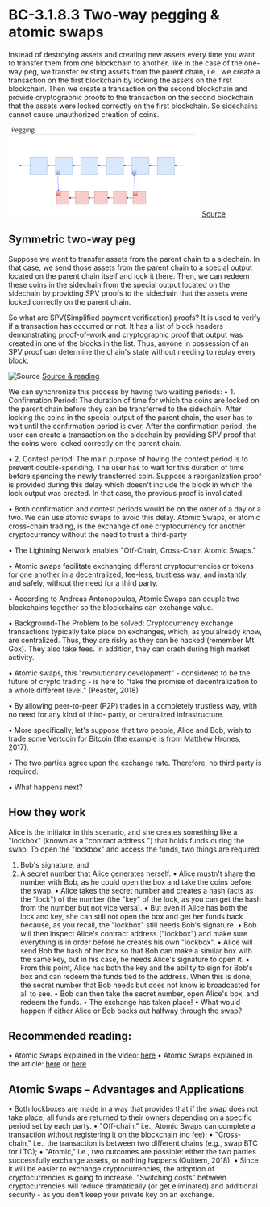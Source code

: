 # BC-3.1.8.3 Two-way pegging & atomic swaps

Instead of destroying assets and creating new assets every time you want to transfer them from one blockchain to another, like in the case of the one-way peg, we transfer existing assets from the parent chain, i.e., we create a transaction on the first blockchain by locking the assets on the first blockchain. Then we create a transaction on the second blockchain and provide cryptographic proofs to the transaction on the second blockchain that the assets were locked correctly on the first blockchain. So sidechains cannot cause unauthorized creation of coins. 

![source]( https://raw.githubusercontent.com/koiosonline/literature-images/main/blockchain-level3/bc-3-1-8-3-two-way-pegging-and-atomic-swaps-image1.png)
[Source]( https://raw.githubusercontent.com/koiosonline/literature-images/main/blockchain-level3/bc-3-1-8-3-two-way-pegging-and-atomic-swaps-image1.png)


## Symmetric two-way peg

Suppose we want to transfer assets from the parent chain to a sidechain. In that case, we send those assets from the parent chain to a special output located on the parent chain itself and lock it there. Then, we can redeem these coins in the sidechain from the special output located on the sidechain by providing SPV proofs to the sidechain that the assets were locked correctly on the parent chain.

So what are SPV(Simplified payment verification) proofs?
It is used to verify if a transaction has occurred or not. It has a list of block headers demonstrating proof-of-work and cryptographic proof that output was created in one of the blocks in the list. Thus, anyone in possession of an SPV proof can determine the chain's state without needing to replay every block.

![Source]( https://miro.medium.com/max/276/1*kKv59wZBnxFt9F731OEB4Q.png)
[Source & reading]( https://medium.com/blockchain-musings/pegged-sidechains-cafe1d8c7023)

We can synchronize this process by having two waiting periods:
•	1. Confirmation Period: The duration of time for which the coins are locked on the parent chain before they can be transferred to the sidechain. After locking the coins in the special output of the parent chain, the user has to wait until the confirmation period is over. After the confirmation period, the user can create a transaction on the sidechain by providing SPV proof that the coins were locked correctly on the parent chain.

•	2. Contest period: The main purpose of having the contest period is to prevent double-spending. The user has to wait for this duration of time before spending the newly transferred coin. Suppose a reorganization proof is provided during this delay which doesn't include the block in which the lock output was created. In that case, the previous proof is invalidated.


•	Both confirmation and contest periods would be on the order of a day or a two. We can use atomic swaps to avoid this delay. Atomic Swaps, or atomic cross-chain trading, is the exchange of one cryptocurrency for another cryptocurrency without the need to trust a third-party

•	The Lightning Network enables "Off-Chain, Cross-Chain Atomic Swaps."

•	Atomic swaps facilitate exchanging different cryptocurrencies or tokens for one another in a decentralized, fee-less, trustless way, and instantly, and safely, without the need for a third party.


•	According to Andreas Antonopoulos, Atomic Swaps can couple two blockchains together so the blockchains can exchange value.

•	Background-The Problem to be solved: Cryptocurrency exchange transactions typically take place on exchanges, which, as you already know, are centralized. Thus, they are risky as they can be hacked (remember Mt. Gox). They also take fees. In addition, they can crash during high market activity.


•	Atomic swaps, this "revolutionary development" - considered to be the future of crypto trading - is here to "take the promise of decentralization to a whole different level." (Peaster, 2018)


•	By allowing peer-to-peer (P2P) trades in a completely trustless way, with no need for any kind of third- party, or centralized infrastructure.

•	More specifically, let's suppose that two people, Alice and Bob, wish to trade some Vertcoin for Bitcoin (the example is from Matthew Hrones, 2017).

•	The two parties agree upon the exchange rate. Therefore, no third party is required.

•	What happens next?


## How they work
Alice is the initiator in this scenario, and she creates something like a "lockbox" (known as a "contract address ") that holds funds during the swap. To open the "lockbox" and access the funds, two things are required:
1. Bob's signature, and
2. A secret number that Alice generates herself.
•	Alice mustn't share the number with Bob, as he could open the box and take the coins before the swap.
•	Alice takes the secret number and creates a hash (acts as the "lock") of the number (the "key" of the lock, as you can get the hash from the number but not vice versa).
•	But even if Alice has both the lock and key, she can still not open the box and get her funds back because, as you recall, the "lockbox" still needs Bob's signature.
•	Bob will then inspect Alice's contract address ("lockbox") and make sure everything is in order before he creates his own "lockbox".
•	Alice will send Bob the hash of her box so that Bob can make a similar box with the same key, but in his case, he needs Alice's signature to open it.
•	From this point, Alice has both the key and the ability to sign for Bob's box and can redeem the funds tied to the address. When this is done, the secret number that Bob needs but does not know is broadcasted for all to see.
•	Bob can then take the secret number, open Alice's box, and redeem the funds.
•	The exchange has taken place!
•	What would happen if either Alice or Bob backs out halfway through the swap?

## Recommended reading:
•	Atomic Swaps explained in the video: [here]( https://www.youtube.com/watch?v=fh-i8lVhN9o)
•	Atomic Swaps explained in the article: [here]( https://coincentral.com/what-are-atomic-swaps-a-beginners-guide/) or [here]( https://www.cryptocompare.com/coins/guides/what-are-atomic-swaps/)

## Atomic Swaps – Advantages and Applications	

•	Both lockboxes are made in a way that provides that if the swap does not take place, all funds are returned to their owners depending on a specific period set by each party.
•	"Off-chain," i.e., Atomic Swaps can complete a transaction without registering it on the blockchain (no fee);
•	"Cross-chain," i.e., the transaction is between two different chains (e.g., swap BTC for LTC);
•	"Atomic," i.e., two outcomes are possible: either the two parties successfully exchange assets, or nothing happens (Quittem, 2018).
•	Since it will be easier to exchange cryptocurrencies, the adoption of cryptocurrencies is going to increase. "Switching costs" between cryptocurrencies will reduce dramatically (or get eliminated) and additional security - as you don't keep your private key on an exchange. 

 

